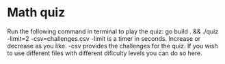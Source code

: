 # Math quiz

Run the following command in terminal to play the quiz: go build . && ./quiz -limit=2 -csv=challenges.csv
-limit is a timer in seconds. Increase or decrease as you like.
-csv provides the challenges for the quiz. If you wish to use different files with different dificulty levels you can do so here.
